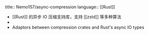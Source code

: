 title:: Nemo157/async-compression
language:: [[Rust]]

- [[Rust]] 的异步 IO 压缩支持库，支持 [[zstd]] 等多种算法
-
- Adaptors between compression crates and Rust's async IO types